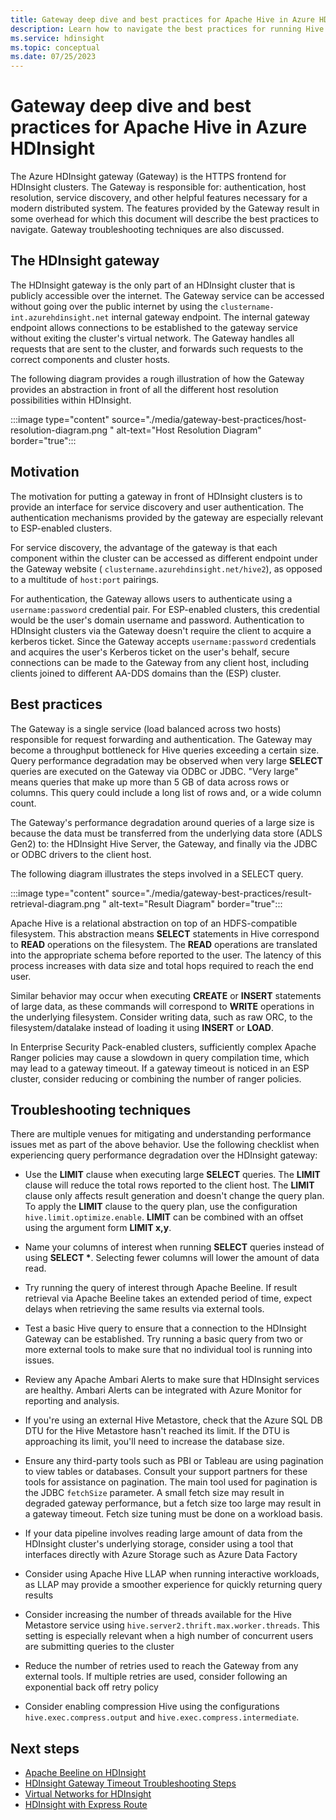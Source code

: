 ```yaml
---
title: Gateway deep dive and best practices for Apache Hive in Azure HDInsight
description: Learn how to navigate the best practices for running Hive queries over the Azure HDInsight gateway
ms.service: hdinsight
ms.topic: conceptual
ms.date: 07/25/2023
---
```


# Gateway deep dive and best practices for Apache Hive in Azure HDInsight

The Azure HDInsight gateway (Gateway) is the HTTPS frontend for HDInsight clusters. The Gateway is responsible for: authentication, host resolution, service discovery, and other helpful features necessary for a modern distributed system. The features provided by the Gateway result in some overhead for which this document will describe the best practices to navigate. Gateway troubleshooting techniques are also discussed.

## The HDInsight gateway

The HDInsight gateway is the only part of an HDInsight cluster that is publicly accessible over the internet. The Gateway service can be accessed without going over the public internet by using the `clustername-int.azurehdinsight.net` internal gateway endpoint. The internal gateway endpoint allows connections to be established to the gateway service without exiting the cluster's virtual network. The Gateway  handles all requests that are sent to the cluster, and  forwards such requests to the correct components and cluster hosts.

The following diagram provides a rough illustration of how the Gateway provides an abstraction in front of all the different host resolution possibilities within HDInsight.

:::image type="content" source="./media/gateway-best-practices/host-resolution-diagram.png " alt-text="Host Resolution Diagram" border="true":::

## Motivation

The motivation for putting a gateway in front of HDInsight clusters is to provide an interface for service discovery and user authentication. The authentication mechanisms provided by the gateway are especially relevant to ESP-enabled clusters.

For service discovery, the advantage of the gateway is that each component within the cluster can be accessed as different endpoint under the Gateway website ( `clustername.azurehdinsight.net/hive2`), as opposed to a multitude of `host:port` pairings.

For authentication, the Gateway allows users to authenticate using a `username:password` credential pair. For ESP-enabled clusters, this credential would be the user's domain username and password. Authentication to HDInsight clusters via the Gateway doesn't require the client to acquire a kerberos ticket. Since the Gateway accepts `username:password` credentials and acquires the user's Kerberos ticket on the user's behalf, secure connections can be made to the Gateway from any client host, including clients joined to different AA-DDS domains than the (ESP) cluster.

## Best practices

The Gateway is a single service (load balanced across two hosts) responsible for request forwarding and authentication. The Gateway may become a throughput bottleneck for Hive queries exceeding a certain size. Query performance degradation may be observed when very large **SELECT** queries are executed on the Gateway via ODBC or JDBC. "Very large" means queries that make up more than 5 GB of data across rows or columns. This query could include a long list of rows and, or a wide column count.

The Gateway's performance degradation around queries of a large size is because the data must be transferred from the underlying data store (ADLS Gen2) to: the HDInsight Hive Server, the Gateway, and finally via the JDBC or ODBC drivers to the client host.

The following diagram illustrates the steps involved in a SELECT query.

:::image type="content" source="./media/gateway-best-practices/result-retrieval-diagram.png " alt-text="Result Diagram" border="true":::

Apache Hive is a relational abstraction on top of an HDFS-compatible filesystem. This abstraction means **SELECT** statements in Hive correspond to **READ** operations on the filesystem. The **READ** operations are translated into the appropriate schema before reported to the user. The latency of this process increases with data size and total hops required to reach the end user.

Similar behavior may occur when executing **CREATE** or **INSERT** statements of large data, as these commands will correspond to **WRITE** operations in the underlying filesystem. Consider writing data, such as raw ORC, to the filesystem/datalake instead of loading it using **INSERT** or **LOAD**.

In Enterprise Security Pack-enabled clusters, sufficiently complex Apache Ranger policies may cause a slowdown in query compilation time, which may lead to a gateway timeout. If a gateway timeout is noticed in an ESP cluster, consider reducing or combining the number of ranger policies.

## Troubleshooting techniques

There are multiple venues for mitigating and understanding performance issues met as part of the above behavior. Use the following checklist when experiencing query performance degradation over the HDInsight gateway:

* Use the **LIMIT** clause when executing large **SELECT** queries. The **LIMIT** clause will reduce the total rows reported to the client host. The **LIMIT** clause only affects result generation and doesn't change the query plan. To apply the **LIMIT** clause to the query plan, use the configuration `hive.limit.optimize.enable`. **LIMIT** can be combined with an offset using the argument form **LIMIT x,y**.

* Name your columns of interest when running **SELECT** queries instead of using **SELECT \***. Selecting fewer columns will lower the amount of data read.

* Try running the query of interest through Apache Beeline. If result retrieval via Apache Beeline takes an extended period of time,
expect delays when retrieving the same results via external tools.

* Test a basic Hive query to ensure that a connection to the HDInsight Gateway can be established. Try running a basic query from two or more external tools to make sure that no individual tool is running into issues.

* Review any Apache Ambari Alerts to make sure that HDInsight services are healthy. Ambari Alerts can be integrated with Azure Monitor for reporting and analysis.

* If you're using an external Hive Metastore, check that the Azure SQL DB DTU for the Hive Metastore hasn't reached its limit. If the DTU is approaching its limit, you'll need to increase the database size.

* Ensure any third-party tools such as PBI or Tableau are using pagination to view tables or databases. Consult your support partners for these tools for assistance on pagination. The main tool used for pagination is the JDBC `fetchSize` parameter. A small fetch size may result in degraded gateway performance, but a fetch size too large may result in a gateway timeout. Fetch size tuning must be done on a workload basis.

* If your data pipeline involves reading large amount of data from the HDInsight cluster's underlying storage, consider using a tool that interfaces directly with Azure Storage such as Azure Data Factory

* Consider using Apache Hive LLAP when running interactive workloads, as LLAP may provide a smoother experience for quickly returning query results

* Consider increasing the number of threads available for the Hive Metastore service using `hive.server2.thrift.max.worker.threads`. This setting is especially relevant when a high number of concurrent users are submitting queries to the cluster

* Reduce the number of retries used to reach the Gateway from any external tools. If multiple retries are used, consider following an exponential back off retry policy

* Consider enabling compression Hive using the configurations `hive.exec.compress.output` and `hive.exec.compress.intermediate`.

## Next steps

* [Apache Beeline on HDInsight](../hadoop/apache-hadoop-use-hive-beeline.md)
* [HDInsight Gateway Timeout Troubleshooting Steps](./troubleshoot-gateway-timeout.md)
* [Virtual Networks for HDInsight](../hdinsight-plan-virtual-network-deployment.md)
* [HDInsight with Express Route](../connect-on-premises-network.md)
